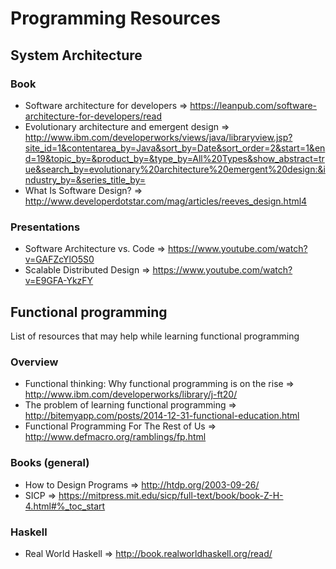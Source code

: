 # Programming Resources

## System Architecture
### Book
* Software architecture for developers => https://leanpub.com/software-architecture-for-developers/read
* Evolutionary architecture and emergent design => http://www.ibm.com/developerworks/views/java/libraryview.jsp?site_id=1&contentarea_by=Java&sort_by=Date&sort_order=2&start=1&end=19&topic_by=&product_by=&type_by=All%20Types&show_abstract=true&search_by=evolutionary%20architecture%20emergent%20design:&industry_by=&series_title_by=
* What Is Software Design? => http://www.developerdotstar.com/mag/articles/reeves_design.html4

### Presentations
* Software Architecture vs. Code  => https://www.youtube.com/watch?v=GAFZcYlO5S0
* Scalable Distributed Design => https://www.youtube.com/watch?v=E9GFA-YkzFY

## Functional programming
List of resources that may help while learning functional programming

### Overview
* Functional thinking: Why functional programming is on the rise => http://www.ibm.com/developerworks/library/j-ft20/
* The problem of learning functional programming => http://bitemyapp.com/posts/2014-12-31-functional-education.html
* Functional Programming For The Rest of Us => http://www.defmacro.org/ramblings/fp.html

### Books (general)
* How to Design Programs => http://htdp.org/2003-09-26/
* SICP => https://mitpress.mit.edu/sicp/full-text/book/book-Z-H-4.html#%_toc_start

### Haskell
* Real World Haskell => http://book.realworldhaskell.org/read/



